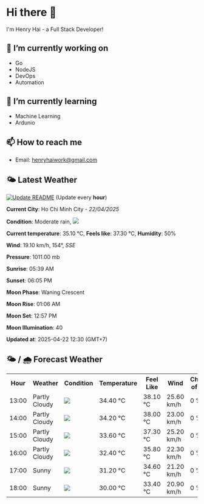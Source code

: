 # Hi there 👋

I'm Henry Hai - a Full Stack Developer!

## 🔭 I’m currently working on

- Go
- NodeJS
- DevOps
- Automation

## 🌱 I’m currently learning

- Machine Learning
- Ardunio

## 📫 How to reach me

- Email: <henryhaiwork@gmail.com>

## 🌤️ Latest Weather
[![Update README](https://github.com/henry0hai/henry0hai/actions/workflows/udpateReadme.yml/badge.svg)](https://github.com/henry0hai/henry0hai/actions/workflows/udpateReadme.yml)
(Update every **hour**)
<!-- CURRENT_WEATHER:START -->
**Current City**: Ho Chi Minh City - *22/04/2025*

**Condition**: Moderate rain, <img src="https://cdn.weatherapi.com/weather/64x64/day/302.png"/>

**Current temperature**: 35.10 °C, **Feels like**: 37.30 °C, **Humidity**: 50%

**Wind**: 19.10 km/h, 154°, *SSE*

**Pressure**: 1011.00 mb

**Sunrise**: 05:39 AM

**Sunset**: 06:05 PM

**Moon Phase**: Waning Crescent

**Moon Rise**: 01:06 AM

**Moon Set**: 12:57 PM

**Moon Illumination**: 40

**Updated at**: 2025-04-22 12:30 (GMT+7)<!-- CURRENT_WEATHER:END -->

## 🌤️ / 🌧️ Forecast Weather
<!-- FORECAST_WEATHER:START -->
<table>
		<tr>
			<th>Hour</th>
			<th>Weather</th>
			<th>Condition</th>
			<th>Temperature</th>
			<th>Feel Like</th>
			<th>Wind</th>
			<th>Chance of Rain</th>
		</tr>
				<tr>
					<td>13:00</td>
					<td>Partly Cloudy </td>
					<td><img src='https://cdn.weatherapi.com/weather/64x64/day/116.png'/></td>
					<td>34.40 °C</td>
					<td>38.10 °C</td>
					<td>25.60 km/h</td>
					<td>0 %</td>
				</tr>
				<tr>
					<td>14:00</td>
					<td>Partly Cloudy </td>
					<td><img src='https://cdn.weatherapi.com/weather/64x64/day/116.png'/></td>
					<td>34.20 °C</td>
					<td>38.00 °C</td>
					<td>23.00 km/h</td>
					<td>0 %</td>
				</tr>
				<tr>
					<td>15:00</td>
					<td>Partly Cloudy </td>
					<td><img src='https://cdn.weatherapi.com/weather/64x64/day/116.png'/></td>
					<td>33.60 °C</td>
					<td>37.30 °C</td>
					<td>25.20 km/h</td>
					<td>0 %</td>
				</tr>
				<tr>
					<td>16:00</td>
					<td>Partly Cloudy </td>
					<td><img src='https://cdn.weatherapi.com/weather/64x64/day/116.png'/></td>
					<td>32.40 °C</td>
					<td>35.80 °C</td>
					<td>22.30 km/h</td>
					<td>0 %</td>
				</tr>
				<tr>
					<td>17:00</td>
					<td>Sunny</td>
					<td><img src='https://cdn.weatherapi.com/weather/64x64/day/113.png'/></td>
					<td>31.20 °C</td>
					<td>34.60 °C</td>
					<td>21.20 km/h</td>
					<td>0 %</td>
				</tr>
				<tr>
					<td>18:00</td>
					<td>Sunny</td>
					<td><img src='https://cdn.weatherapi.com/weather/64x64/day/113.png'/></td>
					<td>30.00 °C</td>
					<td>33.40 °C</td>
					<td>20.90 km/h</td>
					<td>0 %</td>
				</tr>
</table>
<!-- FORECAST_WEATHER:END -->

